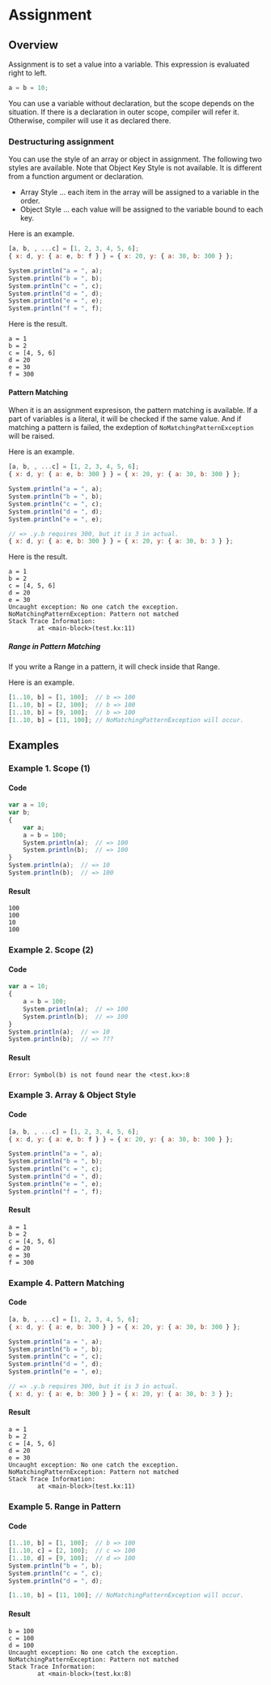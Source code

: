 # Assignment

## Overview

Assignment is to set a value into a variable.
This expression is evaluated right to left.

```javascript
a = b = 10;
```

You can use a variable without declaration, but the scope depends on the situation.
If there is a declaration in outer scope, compiler will refer it.
Otherwise, compiler will use it as declared there.

### Destructuring assignment

You can use the style of an array or object in assignment.
The following two styles are available.
Note that Object Key Style is not available.
It is different from a function argument or declaration.

* Array Style ... each item in the array will be assigned to a variable in the order.
* Object Style ... each value will be assigned to the variable bound to each key.

Here is an example.

```javascript
[a, b, , ...c] = [1, 2, 3, 4, 5, 6];
{ x: d, y: { a: e, b: f } } = { x: 20, y: { a: 30, b: 300 } };

System.println("a = ", a);
System.println("b = ", b);
System.println("c = ", c);
System.println("d = ", d);
System.println("e = ", e);
System.println("f = ", f);
```

Here is the result.

```
a = 1
b = 2
c = [4, 5, 6]
d = 20
e = 30
f = 300
```

#### Pattern Matching

When it is an assignment expresison, the pattern matching is available.
If a part of variables is a literal, it will be checked if the same value.
And if matching a pattern is failed, the exdeption of `NoMatchingPatternException` will be raised.

Here is an example.

```javascript
[a, b, , ...c] = [1, 2, 3, 4, 5, 6];
{ x: d, y: { a: e, b: 300 } } = { x: 20, y: { a: 30, b: 300 } };

System.println("a = ", a);
System.println("b = ", b);
System.println("c = ", c);
System.println("d = ", d);
System.println("e = ", e);

// => .y.b requires 300, but it is 3 in actual.
{ x: d, y: { a: e, b: 300 } } = { x: 20, y: { a: 30, b: 3 } };
```

Here is the result.

```
a = 1
b = 2
c = [4, 5, 6]
d = 20
e = 30
Uncaught exception: No one catch the exception.
NoMatchingPatternException: Pattern not matched
Stack Trace Information:
        at <main-block>(test.kx:11)
```

##### Range in Pattern Matching

If you write a Range in a pattern, it will check inside that Range.

Here is an example.

```javascript
[1..10, b] = [1, 100];  // b => 100
[1..10, b] = [2, 100];  // b => 100
[1..10, b] = [9, 100];  // b => 100
[1..10, b] = [11, 100]; // NoMatchingPatternException will occur.
```

## Examples

### Example 1. Scope (1)

#### Code

```javascript
var a = 10;
var b;
{
    var a;
    a = b = 100;
    System.println(a);  // => 100
    System.println(b);  // => 100
}
System.println(a);  // => 10
System.println(b);  // => 100
```

#### Result

```
100
100
10
100
```

### Example 2. Scope (2)

#### Code

```javascript
var a = 10;
{
    a = b = 100;
    System.println(a);  // => 100
    System.println(b);  // => 100
}
System.println(a);  // => 10
System.println(b);  // => ???
```

#### Result

```
Error: Symbol(b) is not found near the <test.kx>:8
```

### Example 3. Array & Object Style

#### Code

```javascript
[a, b, , ...c] = [1, 2, 3, 4, 5, 6];
{ x: d, y: { a: e, b: f } } = { x: 20, y: { a: 30, b: 300 } };

System.println("a = ", a);
System.println("b = ", b);
System.println("c = ", c);
System.println("d = ", d);
System.println("e = ", e);
System.println("f = ", f);
```

#### Result

```
a = 1
b = 2
c = [4, 5, 6]
d = 20
e = 30
f = 300
```

### Example 4. Pattern Matching

#### Code

```javascript
[a, b, , ...c] = [1, 2, 3, 4, 5, 6];
{ x: d, y: { a: e, b: 300 } } = { x: 20, y: { a: 30, b: 300 } };

System.println("a = ", a);
System.println("b = ", b);
System.println("c = ", c);
System.println("d = ", d);
System.println("e = ", e);

// => .y.b requires 300, but it is 3 in actual.
{ x: d, y: { a: e, b: 300 } } = { x: 20, y: { a: 30, b: 3 } };
```

#### Result

```
a = 1
b = 2
c = [4, 5, 6]
d = 20
e = 30
Uncaught exception: No one catch the exception.
NoMatchingPatternException: Pattern not matched
Stack Trace Information:
        at <main-block>(test.kx:11)
```

### Example 5. Range in Pattern

#### Code

```javascript
[1..10, b] = [1, 100];  // b => 100
[1..10, c] = [2, 100];  // c => 100
[1..10, d] = [9, 100];  // d => 100
System.println("b = ", b);
System.println("c = ", c);
System.println("d = ", d);

[1..10, b] = [11, 100]; // NoMatchingPatternException will occur.
```

#### Result

```
b = 100
c = 100
d = 100
Uncaught exception: No one catch the exception.
NoMatchingPatternException: Pattern not matched
Stack Trace Information:
        at <main-block>(test.kx:8)
```
